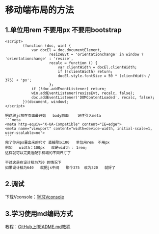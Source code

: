 # 移动端布局的方法		
## 1.单位用rem   不要用px   不要用bootstrap   
```
<script>
        (function (doc, win) {
            var docEl = doc.documentElement,
                    resizeEvt = 'orientationchange' in window ? 'orientationchange' : 'resize',
                    recalc = function () {
                        var clientWidth = docEl.clientWidth;
                        if (!clientWidth) return;
                        docEl.style.fontSize = 50 * (clientWidth / 375) + 'px';
                    };
            if (!doc.addEventListener) return;
            win.addEventListener(resizeEvt, recalc, false);
            doc.addEventListener('DOMContentLoaded', recalc, false);
        })(document, window);
</script>
```

	把这段js放在页面最开始   body前面    记住引入meta
	```meta
	<meta http-equiv="X-UA-Compatible" content="IE=edge">
	<meta name="viewport" content="width=device-width, initial-scale=1, user-scalable=no">
	```
	完了你用ps量出来的尺寸 直接除以100   单位用rem  不用px   
	例如   width：100px   就是width : 1rem;
	这样就可以完美适配手机端的不同尺寸了   

	不过这是在设计稿为750 的情况下   
	如果设计稿为640   就把js中间   那个375  改为320   就好了
	
## 2.调试
下载Vconsole：[学习Vconsole](http://blog.csdn.net/aaa333qwe/article/details/78261442)
	 
## 3.学习使用md编码方式
教程：[GitHub上README.md教程](http://blog.csdn.net/kaitiren/article/details/38513715)
